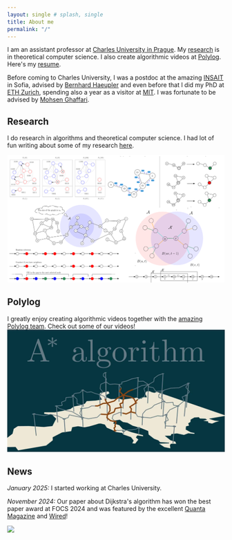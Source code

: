 ```yaml
---
layout: single # splash, single
title: About me
permalink: "/"
---
```


I am an assistant professor at [Charles University in Prague](https://www.mff.cuni.cz/cs/iuuk). My [research](/research/) is in theoretical computer science. I also create algorithmic videos at [Polylog](https://www.youtube.com/@polylogcs). Here's my [resume](/assets/documents/CV.pdf). 

Before coming to Charles University, I was a postdoc at the amazing [INSAIT](https://insait.ai/) in Sofia, advised by <a href="http://www.cs.cmu.edu/~haeupler/">Bernhard Haeupler</a> and even before that I did my PhD at [ETH Zurich](https://ethz.ch/en.html), spending also a year as a visitor at [MIT](https://www.csail.mit.edu/people/). I was fortunate to be advised by <a href="https://people.csail.mit.edu/ghaffari/">Mohsen Ghaffari</a>. 

## Research

I do research in algorithms and theoretical computer science. I had lot of fun writing about some of my research [here](/research/). 

[
![survey](/assets/images/collage.png "Bunch of images from the survey")
](/research/)

## Polylog

I greatly enjoy creating algorithmic videos together with the [amazing Polylog team](/polylog/). Check out some of our videos! 
[
![survey](/assets/images/astar.webp "Thumbnail of one of our videos")
](/polylog/)


## News

*January 2025:* I started working at Charles University. 

*November 2024:* Our paper about Dijkstra's algorithm has won the best paper award at FOCS 2024 and was featured by the excellent [Quanta Magazine](https://www.quantamagazine.org/computer-scientists-establish-the-best-way-to-traverse-a-graph-20241025/) and [Wired](https://www.wired.com/story/scientists-establish-the-best-algorithm-for-traversing-a-map/)!

<!-- counts visits to the website -->
<a href='https://clustrmaps.com/site/1bmo6'  title='Visit tracker'>
	<img width="3px" src='//clustrmaps.com/map_v2.png?cl=ffffff&w=a&t=n&d=9aXYg_RgDaFX-gpCSUfu2XgbYVYCPqAAv6pkRFMlbTU'/>
</a>

